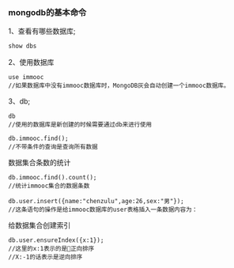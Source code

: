 ### mongodb的基本命令
1、查看有哪些数据库;
```bash
show dbs
```
2、使用数据库
```
use immooc
//如果数据库中没有immooc数据库时，MongoDB灰会自动创建一个immooc数据库。
```
3、db;
```
db
//使用的数据库是新创建的时候需要通过db来进行使用
```
```
db.immooc.find();
//不带条件的查询是查询所有数据
```
数据集合条数的统计
```
db.immooc.find().count();
//统计immooc集合的数据条数
```
```
db.user.insert({name:"chenzulu",age:26,sex:"男"});
//这条语句的操作是给immooc数据库的user表格插入一条数据内容为：
```
给数据集合创建索引
```
db.user.ensureIndex({x:1});
//这里的x:1表示的是正向排序
//X:-1的话表示是逆向排序
```
